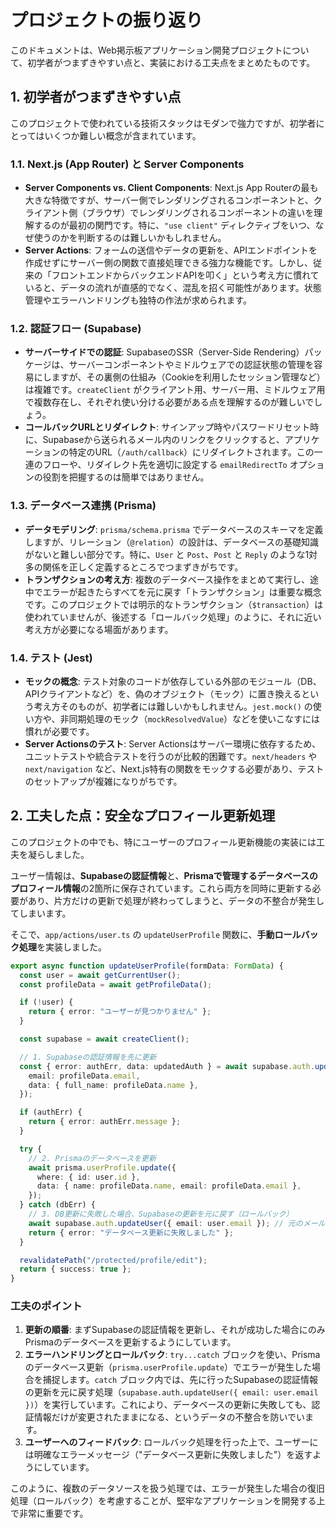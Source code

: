 
# プロジェクトの振り返り

このドキュメントは、Web掲示板アプリケーション開発プロジェクトについて、初学者がつまずきやすい点と、実装における工夫点をまとめたものです。

## 1. 初学者がつまずきやすい点

このプロジェクトで使われている技術スタックはモダンで強力ですが、初学者にとってはいくつか難しい概念が含まれています。

### 1.1. Next.js (App Router) と Server Components

- **Server Components vs. Client Components**: Next.js App Routerの最も大きな特徴ですが、サーバー側でレンダリングされるコンポーネントと、クライアント側（ブラウザ）でレンダリングされるコンポーネントの違いを理解するのが最初の関門です。特に、`"use client"` ディレクティブをいつ、なぜ使うのかを判断するのは難しいかもしれません。
- **Server Actions**: フォームの送信やデータの更新を、APIエンドポイントを作成せずにサーバー側の関数で直接処理できる強力な機能です。しかし、従来の「フロントエンドからバックエンドAPIを叩く」という考え方に慣れていると、データの流れが直感的でなく、混乱を招く可能性があります。状態管理やエラーハンドリングも独特の作法が求められます。

### 1.2. 認証フロー (Supabase)

- **サーバーサイドでの認証**: SupabaseのSSR（Server-Side Rendering）パッケージは、サーバーコンポーネントやミドルウェアでの認証状態の管理を容易にしますが、その裏側の仕組み（Cookieを利用したセッション管理など）は複雑です。`createClient` がクライアント用、サーバー用、ミドルウェア用で複数存在し、それぞれ使い分ける必要がある点を理解するのが難しいでしょう。
- **コールバックURLとリダイレクト**: サインアップ時やパスワードリセット時に、Supabaseから送られるメール内のリンクをクリックすると、アプリケーションの特定のURL（`/auth/callback`）にリダイレクトされます。この一連のフローや、リダイレクト先を適切に設定する `emailRedirectTo` オプションの役割を把握するのは簡単ではありません。

### 1.3. データベース連携 (Prisma)

- **データモデリング**: `prisma/schema.prisma` でデータベースのスキーマを定義しますが、リレーション（`@relation`）の設計は、データベースの基礎知識がないと難しい部分です。特に、`User` と `Post`、`Post` と `Reply` のような1対多の関係を正しく定義するところでつまずきがちです。
- **トランザクションの考え方**: 複数のデータベース操作をまとめて実行し、途中でエラーが起きたらすべてを元に戻す「トランザクション」は重要な概念です。このプロジェクトでは明示的なトランザクション（`$transaction`）は使われていませんが、後述する「ロールバック処理」のように、それに近い考え方が必要になる場面があります。

### 1.4. テスト (Jest)

- **モックの概念**: テスト対象のコードが依存している外部のモジュール（DB、APIクライアントなど）を、偽のオブジェクト（モック）に置き換えるという考え方そのものが、初学者には難しいかもしれません。`jest.mock()` の使い方や、非同期処理のモック（`mockResolvedValue`）などを使いこなすには慣れが必要です。
- **Server Actionsのテスト**: Server Actionsはサーバー環境に依存するため、ユニットテストや統合テストを行うのが比較的困難です。`next/headers` や `next/navigation` など、Next.js特有の関数をモックする必要があり、テストのセットアップが複雑になりがちです。

## 2. 工夫した点：安全なプロフィール更新処理

このプロジェクトの中でも、特にユーザーのプロフィール更新機能の実装には工夫を凝らしました。

ユーザー情報は、**Supabaseの認証情報**と、**Prismaで管理するデータベースのプロフィール情報**の2箇所に保存されています。これら両方を同時に更新する必要があり、片方だけの更新で処理が終わってしまうと、データの不整合が発生してしまいます。

そこで、`app/actions/user.ts` の `updateUserProfile` 関数に、**手動ロールバック処理**を実装しました。

```typescript:app/actions/user.ts
export async function updateUserProfile(formData: FormData) {
  const user = await getCurrentUser();
  const profileData = await getProfileData();

  if (!user) {
    return { error: "ユーザーが見つかりません" };
  }

  const supabase = await createClient();

  // 1. Supabaseの認証情報を先に更新
  const { error: authErr, data: updatedAuth } = await supabase.auth.updateUser({
    email: profileData.email,
    data: { full_name: profileData.name },
  });

  if (authErr) {
    return { error: authErr.message };
  }

  try {
    // 2. Prismaのデータベースを更新
    await prisma.userProfile.update({
      where: { id: user.id },
      data: { name: profileData.name, email: profileData.email },
    });
  } catch (dbErr) {
    // 3. DB更新に失敗した場合、Supabaseの更新を元に戻す（ロールバック）
    await supabase.auth.updateUser({ email: user.email }); // 元のメールアドレスに戻す
    return { error: "データベース更新に失敗しました" };
  }

  revalidatePath("/protected/profile/edit");
  return { success: true };
}
```

### 工夫のポイント

1.  **更新の順番**: まずSupabaseの認証情報を更新し、それが成功した場合にのみPrismaのデータベースを更新するようにしています。
2.  **エラーハンドリングとロールバック**: `try...catch` ブロックを使い、Prismaのデータベース更新（`prisma.userProfile.update`）でエラーが発生した場合を捕捉します。`catch` ブロック内では、先に行ったSupabaseの認証情報の更新を元に戻す処理（`supabase.auth.updateUser({ email: user.email })`）を実行しています。これにより、データベースの更新に失敗しても、認証情報だけが変更されたままになる、というデータの不整合を防いでいます。
3.  **ユーザーへのフィードバック**: ロールバック処理を行った上で、ユーザーには明確なエラーメッセージ（"データベース更新に失敗しました"）を返すようにしています。

このように、複数のデータソースを扱う処理では、エラーが発生した場合の復旧処理（ロールバック）を考慮することが、堅牢なアプリケーションを開発する上で非常に重要です。
